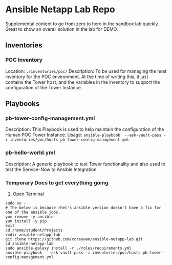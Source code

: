# Ansible Netapp Lab Repo

Supplemental content to go from zero to hero in the sandbox lab quickly. Great to show an overall solution in the lab for DEMO.

## Inventories

### POC Inventory

Location: `./inventories/poc/`
Description: To be used for managing the host inventory for the POC environment. At the time of writing this, it just contains the Tower host, and the variables in the inventory to support the configuration of the Tower Instance.

## Playbooks

### pb-tower-config-management.yml

Description: This Playbook is used to help maintain the configuration of the Human POC Tower Instance.
Usage: `ansible-playbook  --ask-vault-pass -i inventories/poc/hosts pb-tower-config-management.yml`

### pb-hello-world.yml

Description: A generic playbook to test Tower functionality and also used to test the Service-Now to Ansible Integration.


### Temporary Docs to get everything going

1. Open Terminal
```
sudo su -
# The below is because rhel's ansible version doesn't have a fix for one of the ansible jobs.
yum remove -y ansible
yum install -y pip
exit
cd /home/student/Projects
rmdir ansible-netapp-lab
git clone https://github.com/coreywan/ansible-netapp-lab.git
cd ansible-netapp-lab
sudo ansible-galaxy install -r ./roles/requirements.yml
ansible-playbook  --ask-vault-pass -i inventories/poc/hosts pb-tower-config-management.yml

```